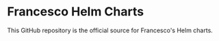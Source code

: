 # Francesco Helm Charts

This GitHub repository is the official source for Francesco's Helm charts.
